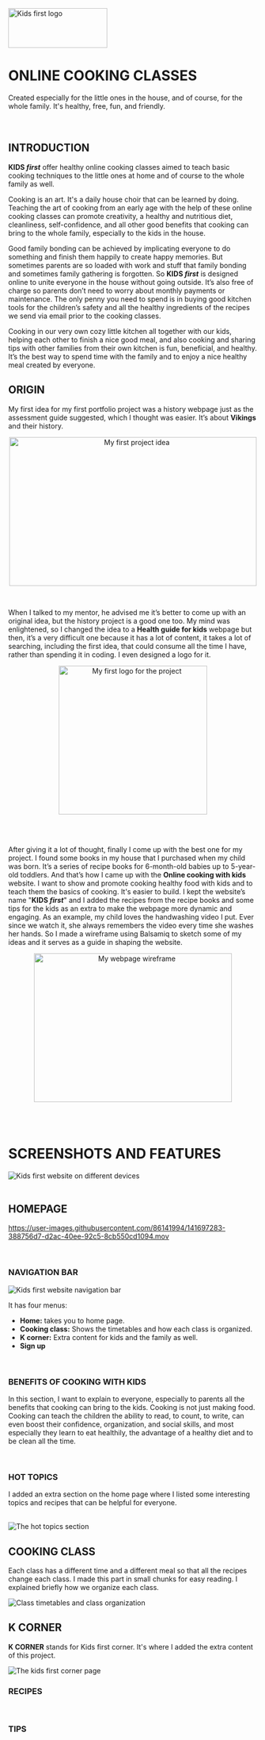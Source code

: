 <img src="assets/images/kids-first-logo.png" alt="Kids first logo" width="200" height="80">

# ONLINE COOKING CLASSES
Created especially for the little ones in the house, and of course, for the whole family. It's healthy, free, fun, and friendly.
<br/>
<br/>
<br/>

## INTRODUCTION
__KIDS *first*__ offer healthy online cooking classes aimed to teach basic cooking techniques to the little ones at home and of course to the whole family as well.

Cooking is an art. It's a daily house choir that can be learned by doing. Teaching the art of cooking from an early age with the help of these online cooking classes can promote creativity, a healthy and nutritious diet, cleanliness, self-confidence, and all other good benefits that cooking can bring to the whole family, especially to the kids in the house.

Good family bonding can be achieved by implicating everyone to do something and finish them happily to create happy memories. But sometimes parents are so loaded with work and stuff that family bonding and sometimes family gathering is forgotten. So __KIDS *first*__ is designed online to unite everyone in the house without going outside. It’s also free of charge so parents don’t need to worry about monthly payments or maintenance. The only penny you need to spend is in buying good kitchen tools for the children’s safety and all the healthy ingredients of the recipes we send via email prior to the cooking classes.

Cooking in our very own cozy little kitchen all together with our kids, helping each other to finish a nice good meal, and also cooking and sharing tips with other families from their own kitchen is fun, beneficial, and healthy. It’s the best way to spend time with the family and to enjoy a nice healthy meal created by everyone.
<br>

## ORIGIN
My first idea for my first portfolio project was a history webpage just as the assessment guide suggested, which I thought was easier. It’s about __Vikings__ and their history.

<p align="center">
<img src="assets/images/first-idea.jpg" alt="My first project idea" width="500" height="300">
</p>
<br/>

When I talked to my mentor, he advised me it’s better to come up with an original idea, but the history project is a good one too. My mind was enlightened, so I changed the idea to a __Health guide for kids__ webpage but then, it’s a very difficult one because it has a lot of content, it takes a lot of searching, including the first idea, that could consume all the time I have, rather than spending it in coding. I even designed a logo for it.

<p align="center">
<img src="assets/images/first-logo.png" alt="My first logo for the project" height="300">
</p>
<br/>
<br/>

After giving it a lot of thought, finally I come up with the best one for my project. I found some books in my house that I purchased when my child was born. It’s a series of recipe books for 6-month-old babies up to 5-year-old toddlers. And that’s how I came up with the __Online cooking with kids__ website. I want to show and promote cooking healthy food with kids and to teach them the basics of cooking. It's easier to build. I kept the website’s name "__KIDS *first*__" and I added the recipes from the recipe books and some tips for the kids as an extra to make the webpage more dynamic and engaging. As an example, my child loves the handwashing video I put. Ever since we watch it, she always remembers the video every time she washes her hands. So I made a wireframe using Balsamiq to sketch some of my ideas and it serves as a guide in shaping the website.
<br>
<p align="center">
<img src="assets/images/kids-first-wireframe.png" alt="My webpage wireframe" width="400" height="300">
</p>
<br>
<br>

# SCREENSHOTS AND FEATURES

<img src="assets/images/kids-first-responsive.png" alt="Kids first website on different devices">
<br>
<br>

## HOMEPAGE

https://user-images.githubusercontent.com/86141994/141697283-388756d7-d2ac-40ee-92c5-8cb550cd1094.mov

<br>

### NAVIGATION BAR
<img src="assets/images/nav-bar.png" alt="Kids first website navigation bar">

It has four menus:
<br>

- __Home:__ takes you to home page.
- __Cooking class:__ Shows the timetables and how each class is organized.
- __K corner:__ Extra content for kids and the family as well.
- __Sign up__
<br>

### BENEFITS OF COOKING WITH KIDS

In this section, I want to explain to everyone, especially to parents all the benefits that cooking can bring to the kids. Cooking is not just making food. Cooking can teach the children the ability to read, to count, to write, can even boost their confidence, organization, and social skills, and most especially they learn to eat healthily, the advantage of a healthy diet and to be clean all the time.

<br>

### HOT TOPICS

I added an extra section on the home page where I listed some interesting topics and recipes that can be helpful for everyone.

<br>

<img src="assets/images/hot-topics.png" alt="The hot topics section">

<br>

## COOKING CLASS

Each class has a different time and a different meal so that all the recipes change each class. I made this part in small chunks for easy reading. I explained briefly how we organize each class.

<img src="assets/images/online-class.png" alt="Class timetables and class organization">

<br>

## K CORNER

__K CORNER__ stands for Kids first corner. It's where I added the extra content of this project.

<img src="assets/images/kids-corner.png" alt="The kids first corner page">

<br>

### RECIPES

<br>

### TIPS

<br>